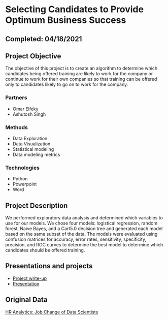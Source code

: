 # Selecting Candidates to Provide Optimum Business Success

## Completed: 04/18/2021

## Project Objective
The objective of this project is to create an algorithm to determine which candidates being offered training are likely to work for the company or continue to work for their own companies so that training can be offered only to candidates likely to go on to work for the company.

### Partners
* Omar Elfeky
* Ashutosh Singh

### Methods
* Data Exploration
* Data Visualization
* Statistical modeling
* Data modeling metrics

### Technologies
* Python
* Powerpoint
* Word

## Project Description
We performed exploratory data analysis and determined which variables to use for our models. We chose four models: logistical regression, random forest, Naive Bayes, and a Cart5.0 decision tree and generated each model based on the same subset of the data. The models were evaluated using confusion matrices for accuracy, error rates, sensitivity, specificity, precision, and ROC curves to determine the best model to determine which candidates should be offered training. 


## Presentations and projects
* [Project write-up](https://github.com/isabellaoakes/Selecting-Candidates/blob/main/Final%20Project-Team%201.docx)
* [Presentation](https://github.com/isabellaoakes/Selecting-Candidates/blob/main/Final_Merge_IDM_checkpoint%203.ipynb)

## Original Data
[HR Analytics: Job Change of Data Scientists](https://www.kaggle.com/arashnic/hr-analytics-job-change-of-data-scientists)
